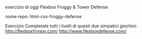 esercizio di oggi Flexbox Froggy & Tower Defense

nome repo: html-css-froggy-defense

Esercizio
Completate tutti i livelli di questi due simpatici giochini:
http://flexboxfroggy.com/
http://www.flexboxdefense.com/